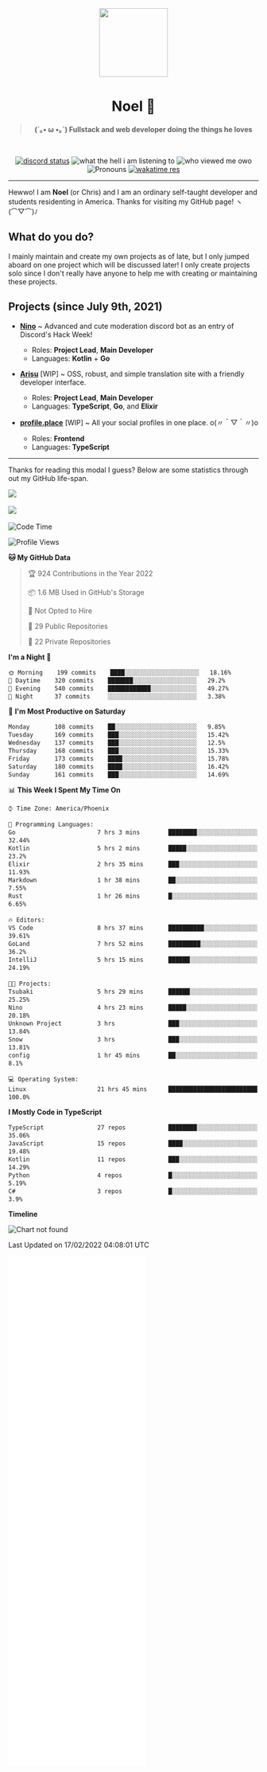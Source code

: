 <div align='center'>
  <div align='center'>
    <img
      src='https://cdn.floofy.dev/art/icons/icon_cinnamonserval.png'
      width='138'
      height='138'
    />
  </div>
  <h1>Noel 🐾</h1>
  <blockquote><strong>(´｡• ω •｡`) Fullstack and web developer doing the things he loves</strong></blockquote>

  <br />

  <a href='https://discord.com/users/280158289667555328' target='_blank'><img alt="discord status" src="https://dev.discordprofiles.me/badge/status/280158289667555328" /></a>
  <img alt="what the hell i am listening to" src="https://dev.discordprofiles.me/badge/spotify/280158289667555328" />
  <img alt="who viewed me owo" src="https://komarev.com/ghpvc/?username=auguwu" />
  <img alt='Pronouns' src='https://img.shields.io/endpoint?url=https://pronoundb.org/shields/6004d014406af11e4593a013' />
  <a href="https://wakatime.com/@auguwu" target='_blank'>
    <img alt='wakatime res' src='https://wakatime.com/badge/user/89736485-42ec-4c0f-a2f3-481db74514dc.svg' />
  </a>
</div>

<hr />

Hewwo! I am **Noel** (or Chris) and I am an ordinary self-taught developer and students residenting in America. Thanks for visiting my GitHub page! ヽ(⌒▽⌒)ﾉ

## What do you do?
I mainly maintain and create my own projects as of late, but I only jumped aboard on one project which will be discussed later! I only create projects
solo since I don't really have anyone to help me with creating or maintaining these projects.

## Projects (since July 9th, 2021)
- [**Nino**](https://nino.sh) ~ Advanced and cute moderation discord bot as an entry of Discord's Hack Week!
  - Roles: **Project Lead**, **Main Developer**
  - Languages: **Kotlin** + **Go**

- [**Arisu**](https://arisu.land) [WIP] ~ OSS, robust, and simple translation site with a friendly developer interface.
  - Roles: **Project Lead**, **Main Developer**
  - Languages: **TypeScript**, **Go**, and **Elixir**

- [**profile.place**](https://profile.place) [WIP] ~ All your social profiles in one place. o(〃＾▽＾〃)o
  - Roles: **Frontend**
  - Languages: **TypeScript**

---

Thanks for reading this modal I guess? Below are some statistics through out my GitHub life-span.

![](https://github-readme-stats.vercel.app/api?username=auguwu&count_private=true&show_icons=true&theme=gruvbox)

![](https://github-readme-stats.vercel.app/api/top-langs/?username=auguwu&layout=compact&theme=gruvbox)

<!--START_SECTION:waka-->
![Code Time](http://img.shields.io/badge/Code%20Time-2%2C736%20hrs-blue)

![Profile Views](http://img.shields.io/badge/Profile%20Views-57-blue)

**🐱 My GitHub Data** 

> 🏆 924 Contributions in the Year 2022
 > 
> 📦 1.6 MB Used in GitHub's Storage 
 > 
> 🚫 Not Opted to Hire
 > 
> 📜 29 Public Repositories 
 > 
> 🔑 22 Private Repositories  
 > 
**I'm a Night 🦉** 

```text
🌞 Morning    199 commits    ████░░░░░░░░░░░░░░░░░░░░░   18.16% 
🌆 Daytime    320 commits    ███████░░░░░░░░░░░░░░░░░░   29.2% 
🌃 Evening    540 commits    ████████████░░░░░░░░░░░░░   49.27% 
🌙 Night      37 commits     ░░░░░░░░░░░░░░░░░░░░░░░░░   3.38%

```
📅 **I'm Most Productive on Saturday** 

```text
Monday       108 commits    ██░░░░░░░░░░░░░░░░░░░░░░░   9.85% 
Tuesday      169 commits    ███░░░░░░░░░░░░░░░░░░░░░░   15.42% 
Wednesday    137 commits    ███░░░░░░░░░░░░░░░░░░░░░░   12.5% 
Thursday     168 commits    ███░░░░░░░░░░░░░░░░░░░░░░   15.33% 
Friday       173 commits    ████░░░░░░░░░░░░░░░░░░░░░   15.78% 
Saturday     180 commits    ████░░░░░░░░░░░░░░░░░░░░░   16.42% 
Sunday       161 commits    ███░░░░░░░░░░░░░░░░░░░░░░   14.69%

```


📊 **This Week I Spent My Time On** 

```text
⌚︎ Time Zone: America/Phoenix

💬 Programming Languages: 
Go                       7 hrs 3 mins        ████████░░░░░░░░░░░░░░░░░   32.44% 
Kotlin                   5 hrs 2 mins        █████░░░░░░░░░░░░░░░░░░░░   23.2% 
Elixir                   2 hrs 35 mins       ███░░░░░░░░░░░░░░░░░░░░░░   11.93% 
Markdown                 1 hr 38 mins        ██░░░░░░░░░░░░░░░░░░░░░░░   7.55% 
Rust                     1 hr 26 mins        █░░░░░░░░░░░░░░░░░░░░░░░░   6.65%

🔥 Editors: 
VS Code                  8 hrs 37 mins       ██████████░░░░░░░░░░░░░░░   39.61% 
GoLand                   7 hrs 52 mins       █████████░░░░░░░░░░░░░░░░   36.2% 
IntelliJ                 5 hrs 15 mins       ██████░░░░░░░░░░░░░░░░░░░   24.19%

🐱‍💻 Projects: 
Tsubaki                  5 hrs 29 mins       ██████░░░░░░░░░░░░░░░░░░░   25.25% 
Nino                     4 hrs 23 mins       █████░░░░░░░░░░░░░░░░░░░░   20.18% 
Unknown Project          3 hrs               ███░░░░░░░░░░░░░░░░░░░░░░   13.84% 
Snow                     3 hrs               ███░░░░░░░░░░░░░░░░░░░░░░   13.81% 
config                   1 hr 45 mins        ██░░░░░░░░░░░░░░░░░░░░░░░   8.1%

💻 Operating System: 
Linux                    21 hrs 45 mins      █████████████████████████   100.0%

```

**I Mostly Code in TypeScript** 

```text
TypeScript               27 repos            ████████░░░░░░░░░░░░░░░░░   35.06% 
JavaScript               15 repos            ████░░░░░░░░░░░░░░░░░░░░░   19.48% 
Kotlin                   11 repos            ███░░░░░░░░░░░░░░░░░░░░░░   14.29% 
Python                   4 repos             █░░░░░░░░░░░░░░░░░░░░░░░░   5.19% 
C#                       3 repos             █░░░░░░░░░░░░░░░░░░░░░░░░   3.9%

```


**Timeline**

![Chart not found](https://raw.githubusercontent.com/auguwu/auguwu/master/charts/bar_graph.png) 


 Last Updated on 17/02/2022 04:08:01 UTC
<!--END_SECTION:waka-->

![](./github-metrics.svg)
